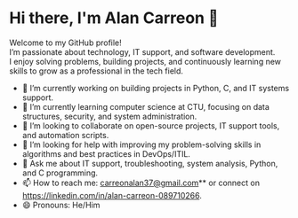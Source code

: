 # Hi there, I'm Alan Carreon 👋  

Welcome to my GitHub profile!  
I’m passionate about technology, IT support, and software development.  
I enjoy solving problems, building projects, and continuously learning new skills to grow as a professional in the tech field.  

- 🔭 I’m currently working on building projects in Python, C, and IT systems support.  
- 🌱 I’m currently learning computer science at CTU, focusing on data structures, security, and system administration.  
- 👯 I’m looking to collaborate on open-source projects, IT support tools, and automation scripts.  
- 🤔 I’m looking for help with improving my problem-solving skills in algorithms and best practices in DevOps/ITIL.  
- 💬 Ask me about IT support, troubleshooting, system analysis, Python, and C programming.  
- 📫 How to reach me: carreonalan37@gmail.com** or connect on https://linkedin.com/in/alan-carreon-089710266.  
- 😄 Pronouns: He/Him  
  
<!--
**carreonalan/carreonalan** is a ✨ _special_ ✨ repository because its `README.md` (this file) appears on your GitHub profile.

Here are some ideas to get you started:

- 🔭 I’m currently working on ...
- 🌱 I’m currently learning ...
- 👯 I’m looking to collaborate on ...
- 🤔 I’m looking for help with ...
- 💬 Ask me about ...
- 📫 How to reach me: ...
- 😄 Pronouns: ...
- ⚡ Fun fact: ...
-->

